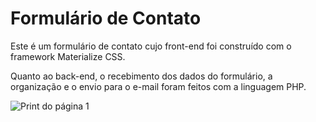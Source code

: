 # Formulário de Contato
Este é um formulário de contato cujo front-end foi construído com o framework Materialize CSS.

Quanto ao back-end, o recebimento dos dados do formulário, a organização e o envio para o e-mail foram feitos com a linguagem PHP.  

![Print do página 1](https://drive.google.com/file/d/1D8Ds1OBtHnSWwAXNVWKAunUBd83StvG4/view?usp=sharing)
